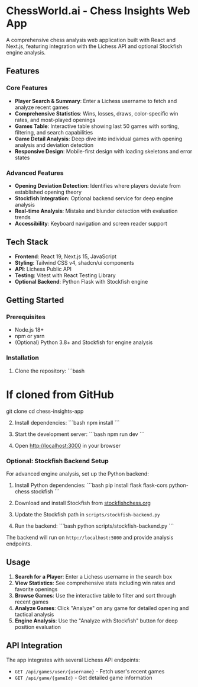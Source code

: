 # ChessWorld.ai - Chess Insights Web App

A comprehensive chess analysis web application built with React and Next.js, featuring integration with the Lichess API and optional Stockfish engine analysis.

## Features

### Core Features
- **Player Search & Summary**: Enter a Lichess username to fetch and analyze recent games
- **Comprehensive Statistics**: Wins, losses, draws, color-specific win rates, and most-played openings
- **Games Table**: Interactive table showing last 50 games with sorting, filtering, and search capabilities
- **Game Detail Analysis**: Deep dive into individual games with opening analysis and deviation detection
- **Responsive Design**: Mobile-first design with loading skeletons and error states

### Advanced Features
- **Opening Deviation Detection**: Identifies where players deviate from established opening theory
- **Stockfish Integration**: Optional backend service for deep engine analysis
- **Real-time Analysis**: Mistake and blunder detection with evaluation trends
- **Accessibility**: Keyboard navigation and screen reader support

## Tech Stack

- **Frontend**: React 19, Next.js 15, JavaScript
- **Styling**: Tailwind CSS v4, shadcn/ui components
- **API**: Lichess Public API
- **Testing**: Vitest with React Testing Library
- **Optional Backend**: Python Flask with Stockfish engine

## Getting Started

### Prerequisites
- Node.js 18+ 
- npm or yarn
- (Optional) Python 3.8+ and Stockfish for engine analysis

### Installation

1. Clone the repository:
\`\`\`bash
# If cloned from GitHub
git clone <repository-url>
cd chess-insights-app

2. Install dependencies:
\`\`\`bash
npm install
\`\`\`

3. Start the development server:
\`\`\`bash
npm run dev
\`\`\`

4. Open [http://localhost:3000](http://localhost:3000) in your browser

### Optional: Stockfish Backend Setup

For advanced engine analysis, set up the Python backend:

1. Install Python dependencies:
\`\`\`bash
pip install flask flask-cors python-chess stockfish
\`\`\`

2. Download and install Stockfish from [stockfishchess.org](https://stockfishchess.org/download/)

3. Update the Stockfish path in `scripts/stockfish-backend.py`

4. Run the backend:
\`\`\`bash
python scripts/stockfish-backend.py
\`\`\`

The backend will run on `http://localhost:5000` and provide analysis endpoints.

## Usage

1. **Search for a Player**: Enter a Lichess username in the search box
2. **View Statistics**: See comprehensive stats including win rates and favorite openings
3. **Browse Games**: Use the interactive table to filter and sort through recent games
4. **Analyze Games**: Click "Analyze" on any game for detailed opening and tactical analysis
5. **Engine Analysis**: Use the "Analyze with Stockfish" button for deep position evaluation

## API Integration

The app integrates with several Lichess API endpoints:

- `GET /api/games/user/{username}` - Fetch user's recent games
- `GET /api/game/{gameId}` - Get detailed game information
